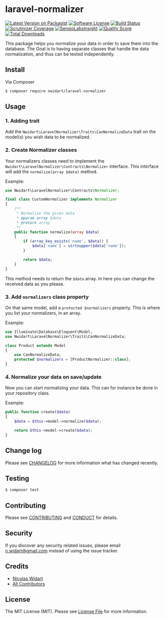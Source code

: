 # laravel-normalizer

[![Latest Version on Packagist](https://img.shields.io/packagist/v/nwidart/laravel-normalizer.svg?style=flat-square)](https://packagist.org/packages/nwidart/laravel-normalizer)
[![Software License](https://img.shields.io/badge/license-MIT-brightgreen.svg?style=flat-square)](LICENSE.md)
[![Build Status](https://img.shields.io/travis/nWidart/laravel-normalizer/master.svg?style=flat-square)](https://travis-ci.org/nWidart/laravel-normalizer)
[![Scrutinizer Coverage](https://img.shields.io/scrutinizer/coverage/g/nWidart/laravel-normalizer.svg?maxAge=2592000&style=flat-square)](https://scrutinizer-ci.com/g/nWidart/laravel-normalizer/?branch=master)
[![SensioLabsInsight](https://img.shields.io/sensiolabs/i/0de1cad9-eca9-4907-9466-d4b943ab5183.svg?style=flat-square)](https://insight.sensiolabs.com/projects/0de1cad9-eca9-4907-9466-d4b943ab5183)
[![Quality Score](https://img.shields.io/scrutinizer/g/nWidart/laravel-normalizer.svg?style=flat-square)](https://scrutinizer-ci.com/g/nWidart/laravel-normalizer)
[![Total Downloads](https://img.shields.io/packagist/dt/nwidart/laravel-normalizer.svg?style=flat-square)](https://packagist.org/packages/nwidart/laravel-normalizer)

This package helps you normalize your data in order to save them into the database. The Goal is to having separate classes that handle the data normalization, and thus can be tested independently.

## Install

Via Composer

``` bash
$ composer require nwidart/laravel-normalizer
```

## Usage

### 1. Adding trait

Add the `Nwidart\LaravelNormalizer\Traits\CanNormalizeData` trait on the model(s) you wish data to be normalized.

### 2. Create Normalizer classes

Your normalizers classes need to implement the `Nwidart\LaravelNormalizer\Contracts\Normalizer` interface. This interface will add the `normalize(array $data)` method.

Example:

``` php
use Nwidart\LaravelNormalizer\Contracts\Normalizer;

final class CustomNormalizer implements Normalizer
{
    /**
     * Normalize the given data
     * @param array $data
     * @return array
     */
    public function normalize(array $data)
    {
        if (array_key_exists('name', $data)) {
            $data['name'] = strtoupper($data['name']);
        }

        return $data;
    }
}
```

This method needs to return the `$data` array. In here you can change the received data as you please.

### 3. Add `normalizers` class property

On that same model, add a `protected $normalizers` property. This is where you list your normalizers, in an array.

Example:

``` php
use Illuminate\Database\Eloquent\Model;
use Nwidart\LaravelNormalizer\Traits\CanNormalizeData;

class Product extends Model
{
    use CanNormalizeData;
    protected $normalizers = [ProductNormalizer::class];
}
```

### 4. Normalize your data on save/update

Now you can start normalizing your data. This can for instance be done in your repository class.

Example:

``` php
public function create($data)
{
    $data = $this->model->normalize($data);

    return $this->model->create($data);
}
```

## Change log

Please see [CHANGELOG](CHANGELOG.md) for more information what has changed recently.

## Testing

``` bash
$ composer test
```

## Contributing

Please see [CONTRIBUTING](CONTRIBUTING.md) and [CONDUCT](CONDUCT.md) for details.

## Security

If you discover any security related issues, please email n.widart@gmail.com instead of using the issue tracker.

## Credits

- [Nicolas Widart][link-author]
- [All Contributors][link-contributors]

## License

The MIT License (MIT). Please see [License File](LICENSE.md) for more information.

[ico-version]: https://img.shields.io/packagist/v/nwidart/laravel-normalizer.svg?style=flat-square
[ico-license]: https://img.shields.io/badge/license-MIT-brightgreen.svg?style=flat-square
[ico-travis]: https://img.shields.io/travis/nwidart/laravel-normalizer/master.svg?style=flat-square
[ico-scrutinizer]: https://img.shields.io/scrutinizer/coverage/g/nwidart/laravel-normalizer.svg?style=flat-square
[ico-code-quality]: https://img.shields.io/scrutinizer/g/nwidart/laravel-normalizer.svg?style=flat-square
[ico-downloads]: https://img.shields.io/packagist/dt/nwidart/laravel-normalizer.svg?style=flat-square

[link-packagist]: https://packagist.org/packages/nwidart/laravel-normalizer
[link-travis]: https://travis-ci.org/nwidart/laravel-normalizer
[link-scrutinizer]: https://scrutinizer-ci.com/g/nwidart/laravel-normalizer/code-structure
[link-code-quality]: https://scrutinizer-ci.com/g/nwidart/laravel-normalizer
[link-downloads]: https://packagist.org/packages/nwidart/laravel-normalizer
[link-author]: https://github.com/nwidart
[link-contributors]: ../../contributors
